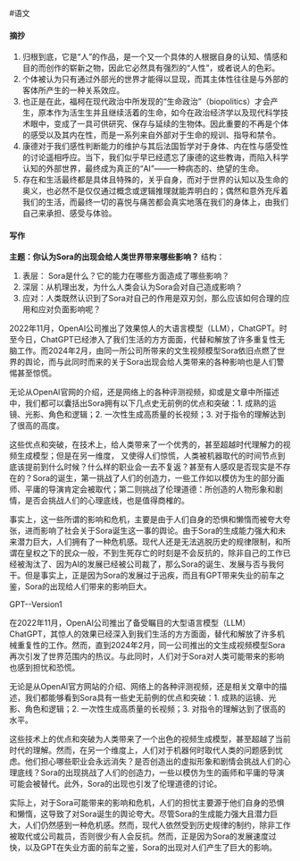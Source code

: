 #语文 
#### 摘抄
1. 归根到底，它是“人”的作品，是一个又一个具体的人根据自身的认知、情感和目的而创作的崭新之物，因此它必然具有强烈的“人性”，或者说人的色彩。
2. 个体被认为只有通过外部光的世界才能得以显现，而其主体性往往是与外部的客体所产生的一种关系效应。
3. 也正是在此，福柯在现代政治中所发现的“生命政治”（biopolitics）才会产生，原本作为活生生并且继续活着的生命，如今在政治经济学以及现代科学技术眼中，变成了一具可供研究、保存与延续的生物体。因此重要的不再是个体的感受以及其内在性，而是一系列来自外部对于生命的规训、指导和禁令。
4. 康德对于我们感性判断能力的维护与其后法国哲学对于身体、内在性与感受性的讨论遥相呼应。当下，我们似乎早已经遗忘了康德的这些教诲，而陷入科学认知的外部世界，最终成为真正的“AI”——一种病态的、绝望的生命。
5. 存在和生活最终都是具体且特殊的，关乎自身，而对于世界的认知以及生命的奥义，也必然不是仅仅通过概念或逻辑推理就能弄明白的；偶然和意外充斥着我们的生活，而最终一切的喜悦与痛苦都会真实地落在我们的身体上，由我们自己来承担、感受与体验。
#### 写作
**主题：你认为Sora的出现会给人类世界带来哪些影响？**
结构：
1. 表层： Sora是什么？它的能力在哪些方面造成了哪些影响？
2. 深层：从机理出发，为什么人类会认为Sora会对自己造成影响？
3. 应对：人类既然认识到了Sora对自己的作用是双刃剑，那么应该如何合理的应用和应对负面影响呢？

2022年11月，OpenAI公司推出了效果惊人的大语言模型（LLM），ChatGPT。时至今日，ChatGPT已经渗入了我们生活的方方面面，代替和解放了许多重复性无脑工作。而2024年2月，由同一所公司所带来的文生视频模型Sora依旧点燃了世界的舆论，而与此同时而来的关于Sora出现会给人类带来的各种影响也是人们警惕甚至惊慌。

无论从OpenAI官网的介绍，还是网络上的各种评测视频，抑或是文章中所描述中，我们都可以囊括出Sora拥有以下几点史无前例的优点和突破：1. 成熟的运镜、光影、角色和逻辑；2. 一次性生成高质量的长视频；3. 对于指令的理解达到了很高的高度。

这些优点和突破，在技术上，给人类带来了一个优秀的，甚至超越时代理解力的视频生成模型；但是在另一维度， 又使得人们惊慌，人类被机器取代的时间节点到底该提前到什么时候？什么样的职业会一去不复返？甚至有人感叹是否现实是不存在的？Sora的诞生，第一挑战了人们的创造力，一些工作如以模仿为生的部分画师、平庸的导演肯定会被取代；第二则挑战了伦理道德：所创造的人物形象和剧情，是否会挑战人们的心理底线，也是值得商榷的。

事实上，这一些所谓的影响和危机，主要是由于人们自身的恐惧和懒惰而被夸大夸张，进而影响了社会关于Sora诞生这一事的舆论。由于Sora的生成能力强大和未来潜力巨大，人们拥有了一种危机感。现代人还是无法逃脱历史的规律限制，和所谓在皇权之下的民众一般，不到生死存亡的时刻是不会反抗的，除非自己的工作已经被淘汰了、因为AI的发展已经被公司裁了，那么Sora的诞生、发展与否与我何干。但是事实上，正是因为Sora的发展过于迅疾，而且有GPT带来失业的前车之鉴，Sora的出现给人们带来的影响巨大。


GPT--Version1

在2022年11月，OpenAI公司推出了备受瞩目的大型语言模型（LLM）ChatGPT，其惊人的效果已经深入到我们生活的方方面面，替代和解放了许多机械重复性的工作。然而，直到2024年2月，同一公司推出的文生成视频模型Sora再次引发了世界范围内的热议。与此同时，人们对于Sora对人类可能带来的影响也感到担忧和恐慌。

无论是从OpenAI官方网站的介绍、网络上的各种评测视频，还是相关文章中的描述，我们都能够看到Sora具有一些史无前例的优点和突破：1. 成熟的运镜、光影、角色和逻辑；2. 一次性生成高质量的长视频；3. 对指令的理解达到了很高的水平。

这些技术上的优点和突破为人类带来了一个出色的视频生成模型，甚至超越了当前时代的理解。然而，在另一个维度上，人们对于机器何时取代人类的问题感到忧虑。他们担心哪些职业会永远消失？是否创造出的虚拟形象和剧情会挑战人们的心理底线？Sora的出现挑战了人们的创造力，一些以模仿为生的画师和平庸的导演可能会被替代。此外，Sora的出现也引发了伦理道德的讨论。

实际上，对于Sora可能带来的影响和危机，人们的担忧主要源于他们自身的恐惧和懒惰，这导致了对Sora诞生的舆论夸大。尽管Sora的生成能力强大且潜力巨大，人们仍然感到一种危机感。然而，现代人依然受到历史规律的制约，除非工作被取代或公司裁员，否则很少有人会反抗。然而，正是因为Sora的发展速度过快，以及GPT在失业方面的前车之鉴，Sora的出现对人们产生了巨大的影响。